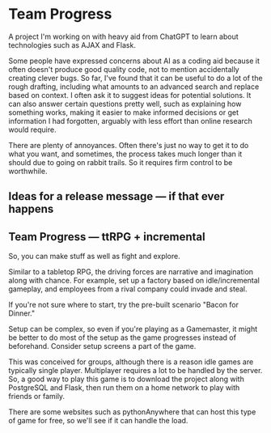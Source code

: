 # Team Progress
A project I'm working on with heavy aid from ChatGPT to learn about technologies such as AJAX and Flask.

Some people have expressed concerns about AI as a coding aid because it often doesn't produce good quality code, not to mention accidentally creating clever bugs.
So far, I've found that it can be useful to do a lot of the rough drafting,
including what amounts to an advanced search and replace based on context.
I often ask it to suggest ideas for potential solutions.
It can also answer certain questions pretty well,
such as explaining how something works,
making it easier to make informed decisions or get information I had forgotten,
arguably with less effort than online research would require.

There are plenty of annoyances. Often there's just no way to get it to
do what you want, and sometimes,
the process takes much longer than it should due to going on rabbit trails.
So it requires firm control to be worthwhile.


## Ideas for a release message &mdash; if that ever happens

Team Progress &mdash; ttRPG + incremental
----

So, you can make stuff as well as fight and explore.

Similar to a tabletop RPG,
the driving forces are narrative and imagination along with chance.
For example, set up a factory based on idle/incremental gameplay,
and employees from a rival company could invade and steal.

If you're not sure where to start,
try the pre-built scenario "Bacon for Dinner."

Setup can be complex,
so even if you're playing as a Gamemaster,
it might be better to do most of the setup as the game progresses
instead of beforehand.
Consider setup screens a part of the game.

This was conceived for groups,
although there is a reason idle games are typically single player.
Multiplayer requires a lot to be handled by the server.
So, a good way to play this game is to download the project
along with PostgreSQL and Flask,
then run them on a home network to play with friends or family.

There are some websites such as pythonAnywhere that can host
this type of game for free,
so we'll see if it can handle the load.

